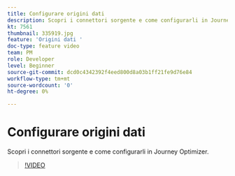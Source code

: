 ```yaml
---
title: Configurare origini dati
description: Scopri i connettori sorgente e come configurarli in Journey Optimizer.
kt: 7561
thumbnail: 335919.jpg
feature: 'Origini dati '
doc-type: feature video
team: PM
role: Developer
level: Beginner
source-git-commit: dcd0c4342392f4eed800d8a03b1ff21fe9d76e84
workflow-type: tm+mt
source-wordcount: '0'
ht-degree: 0%

---
```



# Configurare origini dati

Scopri i connettori sorgente e come configurarli in Journey Optimizer.

>[!VIDEO](https://video.tv.adobe.com/v/335919?quality=12)

